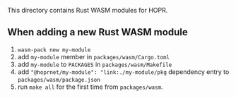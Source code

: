 This directory contains Rust WASM modules for HOPR.

## When adding a new Rust WASM module

1. `wasm-pack new my-module`
2. add `my-module` member in `packages/wasm/Cargo.toml`
3. add `my-module` to `PACKAGES` in `packages/wasm/Makefile`
4. add `"@hoprnet/my-module": "link:./my-module/pkg` dependency entry to `packages/wasm/package.json`
5. run `make all` for the first time from `packages/wasm`.
